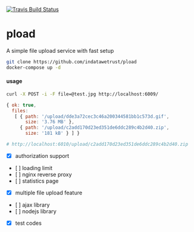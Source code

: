 [![Travis Build
Status](https://img.shields.io/travis/indatawetrust/pload.svg)](https://travis-ci.org/indatawetrust/pload)

# pload
A simple file upload service with fast setup

```sh
git clone https://github.com/indatawetrust/pload
docker-compose up -d
```

#### usage
```sh
curl -X POST -i -F file=@test.jpg http://localhost:6009/
```
```js
{ ok: true,
  files:
   [ { path: '/upload/dde3a72cec3c46a200344581bb1c573d.gif',
       size: '3.76 MB' },
     { path: '/upload/c2add170d23ed351de6ddc289c4b2d40.zip',
       size: '181 kB' } ] }
```

```sh
# http://localhost:6010/upload/c2add170d23ed351de6ddc289c4b2d40.zip
```

- [x] authorization support
- [ ] loading limit
- [ ] nginx reverse proxy
- [ ] statistics page
- [x] multiple file upload feature
- [ ] ajax library
- [ ] nodejs library
- [x] test codes
